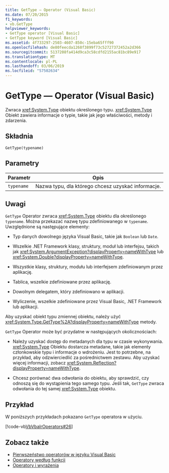 ```yaml
---
title: GetType — Operator (Visual Basic)
ms.date: 07/20/2015
f1_keywords:
- vb.GetType
helpviewer_keywords:
- GetType operator [Visual Basic]
- GetType keyword [Visual Basic]
ms.assetid: 4f733297-2503-4607-850c-15eba65fff90
ms.openlocfilehash: de80feecda1268f3899f73c52727372452a2d366
ms.sourcegitcommit: 5137208fa414d9ca3c58cdfd2155ac81bc89e917
ms.translationtype: MT
ms.contentlocale: pl-PL
ms.lasthandoff: 03/06/2019
ms.locfileid: "57502634"
---
```

# <a name="gettype-operator-visual-basic"></a>GetType — Operator (Visual Basic)
Zwraca <xref:System.Type> obiektu określonego typu. <xref:System.Type> Obiekt zawiera informacje o typie, takie jak jego właściwości, metody i zdarzenia.  
  
## <a name="syntax"></a>Składnia  
  
```  
GetType(typename)  
```  
  
## <a name="parameters"></a>Parametry  
  
|Parametr|Opis|  
|---|---|  
|`typename`|Nazwa typu, dla którego chcesz uzyskać informacje.|  
  
## <a name="remarks"></a>Uwagi  
 `GetType` Operator zwraca <xref:System.Type> obiektu dla określonego `typename`. Można przekazać nazwę typu zdefiniowanego w `typename`. Uwzględnione są następujące elementy:  
  
-   Typ danych dowolnego języka Visual Basic, takie jak `Boolean` lub `Date`.  
  
-   Wszelkie .NET Framework klasy, struktury, moduł lub interfejsu, takich jak <xref:System.ArgumentException?displayProperty=nameWithType> lub <xref:System.Double?displayProperty=nameWithType>.  
  
-   Wszystkie klasy, struktury, modułu lub interfejsem zdefiniowanym przez aplikację.  
  
-   Tablica, wszelkie zdefiniowane przez aplikację.  
  
-   Dowolnym delegatem, który zdefiniowano w aplikacji.  
  
-   Wyliczenie, wszelkie zdefiniowane przez Visual Basic, .NET Framework lub aplikacji.  
  
 Aby uzyskać obiekt typu zmiennej obiektu, należy użyć <xref:System.Type.GetType%2A?displayProperty=nameWithType> metody.  
  
 `GetType` Operator może być przydatne w następujących okolicznościach:  
  
-   Należy uzyskać dostęp do metadanych dla typu w czasie wykonywania. <xref:System.Type> Obiektu dostarcza metadane, takie jak elementy członkowskie typu i informacje o wdrożeniu. Jest to potrzebne, na przykład, aby odzwierciedlić za pośrednictwem zestawu. Aby uzyskać więcej informacji, zobacz <xref:System.Reflection?displayProperty=nameWithType>.  
  
-   Chcesz porównać dwa odwołania do obiektu, aby sprawdzić, czy odnoszą się do wystąpienia tego samego typu. Jeśli tak, `GetType` zwraca odwołania do tej samej <xref:System.Type> obiektu.  
  
## <a name="example"></a>Przykład  
 W poniższych przykładach pokazano `GetType` operatora w użyciu.  
  
 [!code-vb[VbVbalrOperators#26](~/samples/snippets/visualbasic/VS_Snippets_VBCSharp/VbVbalrOperators/VB/Class1.vb#26)]  
  
## <a name="see-also"></a>Zobacz także
- [Pierwszeństwo operatorów w języku Visual Basic](../../../visual-basic/language-reference/operators/operator-precedence.md)
- [Operatory według funkcji](../../../visual-basic/language-reference/operators/operators-listed-by-functionality.md)
- [Operatory i wyrażenia](../../../visual-basic/programming-guide/language-features/operators-and-expressions/index.md)
